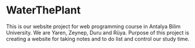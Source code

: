 # WaterThePlant
This is our website project for web programming course in Antalya Bilim University. We are Yaren, Zeynep, Duru and Rüya. Purpose of this project is creating a website for taking notes and to do list and control our study time.
